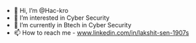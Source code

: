 - 👋 Hi, I’m @Hac-kro
- 👀 I’m interested in Cyber Security
- 🌱 I’m currently in Btech in Cyber Security
- 📫 How to reach me - www.linkedin.com/in/lakshit-sen-1907s
<!---
Hac-kro/Hac-kro is a ✨ special ✨ repository because its `README.md` (this file) appears on your GitHub profile.
You can click the Preview link to take a look at your changes.
--->
